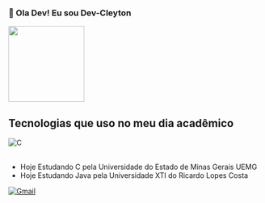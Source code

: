 ### 👋 Ola Dev! Eu sou Dev-Cleyton 
<div>
    <picture>
        <source srcset="https://github-readme-stats.vercel.app/api?username=Dev-Cleyton&show_icons=true&theme=tokyonight" media="(prefers-color-scheme: dark)"/>
        <source srcset="https://github-readme-stats.vercel.app/api?username=Dev-Cleyton&show_icons=true" media="(prefers-color-scheme: light), (prefers-color-scheme: no-preference)"/>
        <img height = "150em" src="https://github-readme-stats.vercel.app/api?username=Dev-Cleyton&show_icons=true" />
    </picture>
</div>
  
  ## Tecnologias que uso no meu dia acadêmico 
  
  <div style="display: inline_block">
      <img align="center" alt="C" src="https://img.shields.io/badge/C-00599C?style=for-the-badge&logo=c&logoColor=white"/>
  </div style="color = red"><br/>
  
 - Hoje Estudando C [](https://img.shields.io/badge/LinkedIn-0077B5?style=for-the-badge&logo=linkedin&logoColor=white)pela Universidade do Estado de Minas Gerais UEMG
 - Hoje Estudando Java pela Universidade XTI do Ricardo Lopes Costa
  

[![Gmail](https://img.shields.io/badge/Gmail-D14836?style=for-the-badge&logo=gmail&logoColor=white)](devCleyton2023@gmail.com)


